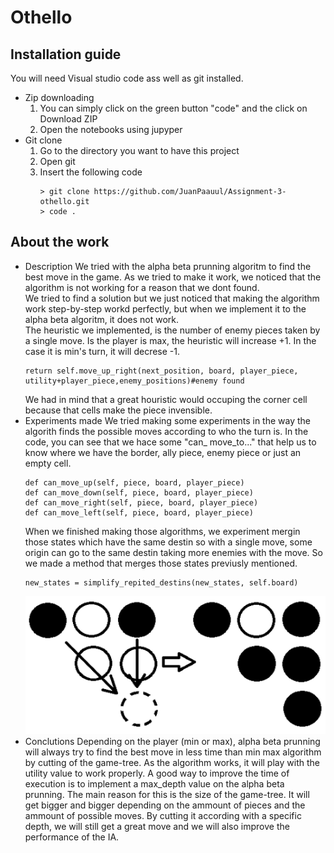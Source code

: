 # Othello
## Installation guide
You will need Visual studio code ass well as git installed.
- Zip downloading
    1. You can simply click on the green button "code" and the click on Download ZIP
    2. Open the notebooks using jupyper
- Git clone
    1. Go to the directory you want to have this project
    2. Open git
    3. Insert the following code
        ```
        > git clone https://github.com/JuanPaauul/Assignment-3-othello.git
        > code .
        ```
## About the work
- Description
    We tried with the alpha beta prunning algoritm to find the best move in the game. As we tried to make it work, we noticed that the algorithm is not working for a reason that we dont found.<br>
    We tried to find a solution but we just noticed that making the algorithm work step-by-step workd perfectly, but when we implement it to the alpha beta algoritm, it does not work.<br>
    The heuristic we implemented, is the number of enemy pieces taken by a single move. Is the player is max, the heuristic will increase +1. In the case it is min's turn, it will decrese -1.<br>
    ```
    return self.move_up_right(next_position, board, player_piece, utility+player_piece,enemy_positions)#enemy found
    ```
    We had in mind that a great houristic would occuping the corner cell because that cells make the piece invensible.<br>
- Experiments made
    We tried making some experiments in the way the algorith finds the possible moves according to who the turn is. In the code, you can see that we hace some "can_ move_to..." that help us to know where we have the border, ally piece, enemy piece or just an empty cell.<br>
    ```
    def can_move_up(self, piece, board, player_piece)
    def can_move_down(self, piece, board, player_piece)
    def can_move_right(self, piece, board, player_piece)
    def can_move_left(self, piece, board, player_piece)
    ```
    When we finished making those algorithms, we experiment mergin those states which have the same destin so with a single move, some origin can go to the same destin taking more enemies with the move. So we made a method that merges those states previusly mentioned.<br>
    ```
    new_states = simplify_repited_destins(new_states, self.board)
    ```
    ![image](https://github.com/JuanPaauul/Assignment-3-othello/blob/main/Merge_origins.png)
- Conclutions
    Depending on the player (min or max), alpha beta prunning will always try to find the best move in less time than min max algorithm by cutting of the game-tree. As the algorithm works, it will play with the utility value to work properly.
    A good way to improve the time of execution is to implement a max_depth value on the alpha beta prunning. The main reason for this is the size of the game-tree. It will get bigger and bigger depending on the ammount of pieces and the ammount of possible moves. By cutting it according with a specific depth, we will still get a great move and we will also improve the performance of the IA.